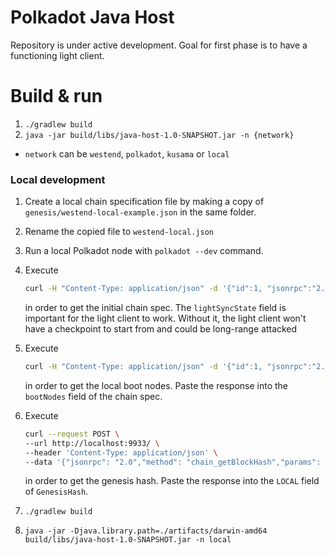 # Polkadot Java Host

Repository is under active development. Goal for first phase is to have a functioning light client.

# Build & run

1. ```./gradlew build```
2. ```java -jar build/libs/java-host-1.0-SNAPSHOT.jar -n {network}```

- `network` can be `westend`, `polkadot`, `kusama` or `local`

### Local development

1. Create a local chain specification file by making a copy of `genesis/westend-local-example.json` in the same folder.
2. Rename the copied file to `westend-local.json`
3. Run a local Polkadot node with ```polkadot --dev``` command.
4. Execute

   ```bash
   curl -H "Content-Type: application/json" -d '{"id":1, "jsonrpc":"2.0", "method": "sync_state_genSyncSpec", "params": [true]}' http://localhost:9933
   ```

   in order to get the initial chain spec. The `lightSyncState` field is important for the light client to work. Without
   it, the light client won't have a checkpoint to start from
   and could be long-range attacked
5. Execute

   ```bash
   curl -H "Content-Type: application/json" -d '{"id":1, "jsonrpc":"2.0", "method": "system_localListenAddresses"' http://localhost:9933
   ```

   in order to get the local boot nodes. Paste the response into the `bootNodes` field of the chain spec.
6. Execute

   ```bash
   curl --request POST \
   --url http://localhost:9933/ \
   --header 'Content-Type: application/json' \
   --data '{"jsonrpc": "2.0","method": "chain_getBlockHash","params": [0],"id": 1}'
   ```

   in order to get the genesis hash. Paste the response into the `LOCAL` field of `GenesisHash`.

7. ```./gradlew build```
8. ```java -jar -Djava.library.path=./artifacts/darwin-amd64 build/libs/java-host-1.0-SNAPSHOT.jar -n local```
